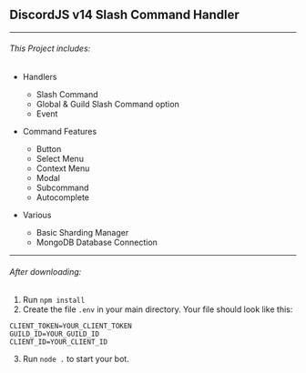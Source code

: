 ## DiscordJS v14 Slash Command Handler

---

###### This Project includes:
- Handlers
    - Slash Command
    - Global & Guild Slash Command option
    - Event


- Command Features
    - Button
    - Select Menu
    - Context Menu
    - Modal
    - Subcommand
    - Autocomplete


- Various
    - Basic Sharding Manager
    - MongoDB Database Connection

---

###### After downloading:
1. Run `npm install`
2. Create the file `.env` in your main directory.
   Your file should look like this:
```
CLIENT_TOKEN=YOUR_CLIENT_TOKEN
GUILD_ID=YOUR_GUILD_ID
CLIENT_ID=YOUR_CLIENT_ID
```
3. Run `node .` to start your bot.
